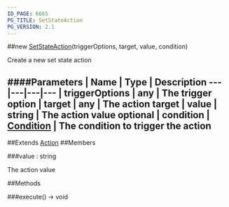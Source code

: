 ```yaml
---
ID_PAGE: 6665
PG_TITLE: SetStateAction
PG_VERSION: 2.1
---
```

##new [SetStateAction](page.php?p=6665)(triggerOptions, target, value, condition)



Create a new set state action




####Parameters
 | Name | Type | Description
---|---|---|---
 | triggerOptions | any | The trigger option
 | target | any | The action target
 | value | string | The action value
optional | condition | [Condition](page.php?p=6679) | The condition to trigger the action
---

##Extends [Action](page.php?p=6663)
##Members

###value : string




The action value











##Methods

###execute() &rarr; void


